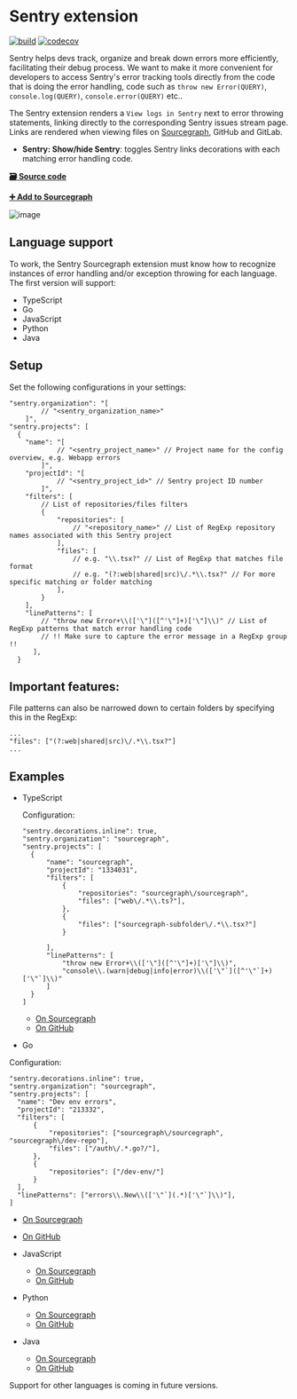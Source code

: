 # Sentry extension

[![build](https://travis-ci.org/sourcegraph/sourcegraph-sentry.svg?branch=master)](https://travis-ci.org/sourcegraph/sentry)
[![codecov](https://codecov.io/gh/sourcegraph/sourcegraph-sentry/branch/master/graph/badge.svg)](https://codecov.io/gh/sourcegraph/sourcegraph-sentry)

Sentry helps devs track, organize and break down errors more efficiently, facilitating their debug process. We want to make it more convenient for developers to access Sentry's error tracking tools directly from the code that is doing the error handling, code such as `throw new Error(QUERY)`, `console.log(QUERY)`, `console.error(QUERY)` etc..

The Sentry extension renders a `View logs in Sentry` next to error throwing statements, linking directly to the corresponding Sentry issues stream page. Links are rendered when viewing files on [Sourcegraph](https://sourcegraph.com), GitHub and GitLab.

- **Sentry: Show/hide Sentry**: toggles Sentry links decorations with each matching error handling code.

[**🗃️ Source code**](https://github.com/sourcegraph/sentry)

[**➕ Add to Sourcegraph**](https://sourcegraph.com/extensions/sourcegraph/sentry)

![image](https://user-images.githubusercontent.com/9110008/54014672-d7b4fe00-41c0-11e9-9b92-66d851401fa0.png)

## Language support

To work, the Sentry Sourcegraph extension must know how to recognize instances of error handling and/or exception throwing for each language. The first version will support:

- TypeScript
- Go
- JavaScript
- Python
- Java

## Setup

Set the following configurations in your settings:

```
"sentry.organization": "[
        // "<sentry_organization_name>"
    ]",
"sentry.projects": [
  {
    "name": "[
            // "<sentry_project_name>" // Project name for the config overview, e.g. Webapp errors
        ]",
    "projectId": "[
            // "<sentry_project_id>" // Sentry project ID number
        ]",
    "filters": [
        // List of repositories/files filters
        {
            "repositories": [
                // "<repository_name>" // List of RegExp repository names associated with this Sentry project
            ],
            "files": [
                // e.g. "\\.tsx?" // List of RegExp that matches file format
                // e.g. "(?:web|shared|src)\/.*\\.tsx?" // For more specific matching or folder matching
            ],
        }
    ],
    "linePatterns": [
        // "throw new Error+\\(['\"]([^'\"]+)['\"]\\)" // List of RegExp patterns that match error handling code
        // !! Make sure to capture the error message in a RegExp group !!
      ],
  }

```

## Important features:

File patterns can also be narrowed down to certain folders by specifying this in the RegExp:

```
...
"files": ["(?:web|shared|src)\/.*\\.tsx?"]
...
```

## Examples

- TypeScript

  Configuration:

  ```
  "sentry.decorations.inline": true,
  "sentry.organization": "sourcegraph",
  "sentry.projects": [
    {
        "name": "sourcegraph",
        "projectId": "1334031",
        "filters": [
            {
                "repositories": "sourcegraph\/sourcegraph",
                "files": ["web\/.*\\.ts?"],
            },
            {
                "files": ["sourcegraph-subfolder\/.*\\.tsx?"]
            }

        ],
        "linePatterns": [
            "throw new Error+\\(['\"]([^'\"]+)['\"]\\)",
            "console\\.(warn|debug|info|error)\\(['\"`]([^'\"`]+)['\"`]\\)"
        ]
    }
  ]

  ```

  - [On Sourcegraph](https://sourcegraph.com/github.com/sourcegraph/sourcegraph/-/blob/browser/src/libs/github/file_info.ts#L22)
  - [On GitHub](https://github.com/sourcegraph/sourcegraph/blob/master/browser/src/libs/github/file_info.ts#L22)

- Go

Configuration:

```
"sentry.decorations.inline": true,
"sentry.organization": "sourcegraph",
"sentry.projects": [
  "name": "Dev env errors",
  "projectId": "213332",
  "filters": [
      {
          "repositories": ["sourcegraph\/sourcegraph", "sourcegraph\/dev-repo"],
          "files": ["/auth\/.*.go?/"],
      },
      {
          "repositories": ["/dev-env/"]
      }
  ],
  "linePatterns": ["errors\\.New\\(['\"`](.*)['\"`]\\)"],
]

```

- [On Sourcegraph](https://sourcegraph.com/github.com/sourcegraph/sourcegraph/-/blob/cmd/frontend/auth/user_test.go#L54:19)
- [On GitHub](https://github.com/sourcegraph/sourcegraph/blob/master/cmd/frontend/auth/user_test.go#L54)

- JavaScript

  - [On Sourcegraph](https://sourcegraph.com/github.com/sourcegraph/sourcegraph/-/blob/shared/.storybook/config.js#L26:15)
  - [On GitHub](https://github.com/sourcegraph/sourcegraph/blob/master/shared/.storybook/config.js#L26)

- Python

  - [On Sourcegraph](https://sourcegraph.com/github.com/reddit-archive/reddit/-/blob/r2/r2/lib/contrib/ipaddress.py#L279:15)
  - [On GitHub](https://github.com/reddit-archive/reddit/blob/master/r2/r2/lib/contrib/ipaddress.py#L279)

- Java
  - [On Sourcegraph](https://sourcegraph.com/github.com/sourcegraph/sourcegraph-jetbrains/-/blob/src/Open.java#L69:13)
  - [On GitHub](https://github.com/sourcegraph/sourcegraph-jetbrains/blob/master/src/Open.java#L69)

Support for other languages is coming in future versions.
